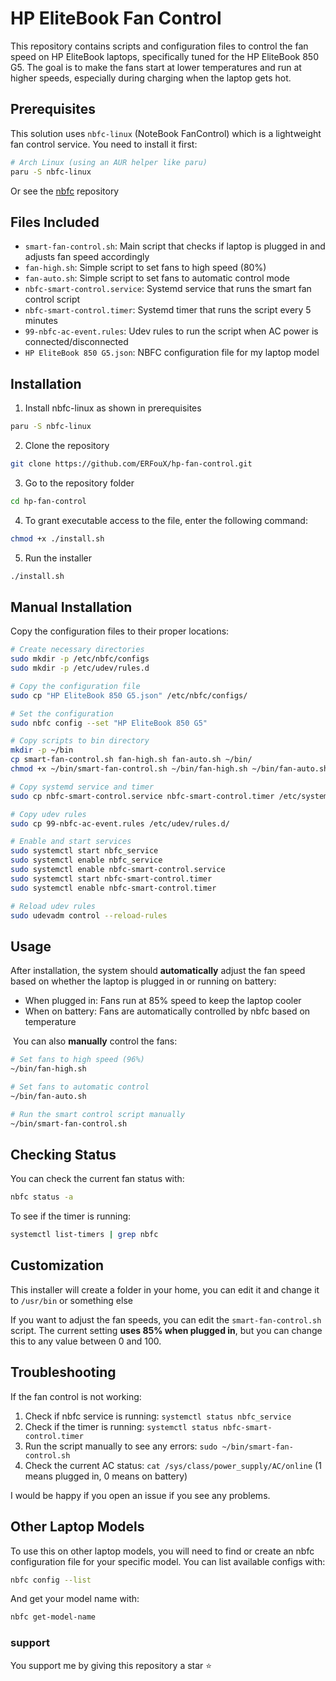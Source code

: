 # HP EliteBook Fan Control

This repository contains scripts and configuration files to control the fan speed on HP EliteBook laptops, specifically tuned for the HP EliteBook 850 G5. The goal is to make the fans start at lower temperatures and run at higher speeds, especially during charging when the laptop gets hot.

## Prerequisites

This solution uses `nbfc-linux` (NoteBook FanControl) which is a lightweight fan control service. You need to install it first:

```bash
# Arch Linux (using an AUR helper like paru)
paru -S nbfc-linux
```
Or see the [nbfc](https://github.com/hirschmann/nbfc) repository

## Files Included

- `smart-fan-control.sh`: Main script that checks if laptop is plugged in and adjusts fan speed accordingly
- `fan-high.sh`: Simple script to set fans to high speed (80%)
- `fan-auto.sh`: Simple script to set fans to automatic control mode
- `nbfc-smart-control.service`: Systemd service that runs the smart fan control script
- `nbfc-smart-control.timer`: Systemd timer that runs the script every 5 minutes
- `99-nbfc-ac-event.rules`: Udev rules to run the script when AC power is connected/disconnected
- `HP EliteBook 850 G5.json`: NBFC configuration file for my laptop model

## Installation

1. Install nbfc-linux as shown in prerequisites
```bash
paru -S nbfc-linux
```

2. Clone the repository
```bash
git clone https://github.com/ERFouX/hp-fan-control.git
```

3. Go to the repository folder
```bash
cd hp-fan-control
```

4. To grant executable access to the file, enter the following command:
```bash
chmod +x ./install.sh
```

5. Run the installer
```bash
./install.sh
```

## Manual Installation
Copy the configuration files to their proper locations:

```bash
# Create necessary directories
sudo mkdir -p /etc/nbfc/configs
sudo mkdir -p /etc/udev/rules.d

# Copy the configuration file
sudo cp "HP EliteBook 850 G5.json" /etc/nbfc/configs/

# Set the configuration
sudo nbfc config --set "HP EliteBook 850 G5"

# Copy scripts to bin directory
mkdir -p ~/bin
cp smart-fan-control.sh fan-high.sh fan-auto.sh ~/bin/
chmod +x ~/bin/smart-fan-control.sh ~/bin/fan-high.sh ~/bin/fan-auto.sh

# Copy systemd service and timer
sudo cp nbfc-smart-control.service nbfc-smart-control.timer /etc/systemd/system/

# Copy udev rules
sudo cp 99-nbfc-ac-event.rules /etc/udev/rules.d/

# Enable and start services
sudo systemctl start nbfc_service
sudo systemctl enable nbfc_service
sudo systemctl enable nbfc-smart-control.service
sudo systemctl start nbfc-smart-control.timer
sudo systemctl enable nbfc-smart-control.timer

# Reload udev rules
sudo udevadm control --reload-rules
```

## Usage

After installation, the system should **automatically** adjust the fan speed based on whether the laptop is plugged in or running on battery:

- When plugged in: Fans run at 85% speed to keep the laptop cooler
- When on battery: Fans are automatically controlled by nbfc based on temperature

‌
You can also **manually** control the fans:

```bash
# Set fans to high speed (96%)
~/bin/fan-high.sh

# Set fans to automatic control
~/bin/fan-auto.sh

# Run the smart control script manually
~/bin/smart-fan-control.sh
```

## Checking Status

You can check the current fan status with:

```bash
nbfc status -a
```

To see if the timer is running:

```bash
systemctl list-timers | grep nbfc
```

## Customization

This installer will create a folder in your home, you can edit it and change it to `/usr/bin` or something else

If you want to adjust the fan speeds, you can edit the `smart-fan-control.sh` script. The current setting **uses 85% when plugged in**, but you can change this to any value between 0 and 100.

## Troubleshooting

If the fan control is not working:

1. Check if nbfc service is running: `systemctl status nbfc_service`
2. Check if the timer is running: `systemctl status nbfc-smart-control.timer`
3. Run the script manually to see any errors: `sudo ~/bin/smart-fan-control.sh`
4. Check the current AC status: `cat /sys/class/power_supply/AC/online` (1 means plugged in, 0 means on battery)

I would be happy if you open an issue if you see any problems.

## Other Laptop Models

To use this on other laptop models, you will need to find or create an nbfc configuration file for your specific model. You can list available configs with:

```bash
nbfc config --list
```

And get your model name with:

```bash
nbfc get-model-name
```

### support
You support me by giving this repository a star ⭐
